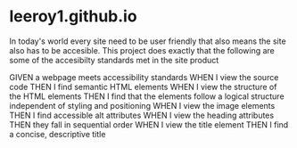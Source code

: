 # leeroy1.github.io

In today's world every site need to be user friendly that also means the site also has to be accesible.
This project does exactly that  the following are some of the accesibilty standards met in the site product 

GIVEN a webpage meets accessibility standards
WHEN I view the source code
THEN I find semantic HTML elements
WHEN I view the structure of the HTML elements
THEN I find that the elements follow a logical structure independent of styling and positioning
WHEN I view the image elements
THEN I find accessible alt attributes
WHEN I view the heading attributes
THEN they fall in sequential order
WHEN I view the title element
THEN I find a concise, descriptive title
